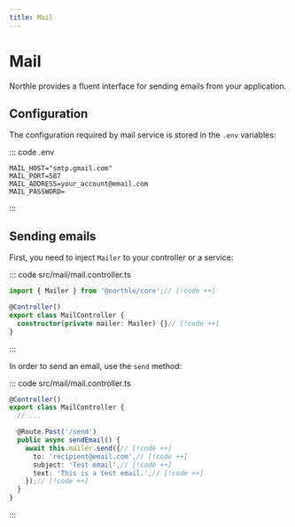 ```yaml
---
title: Mail
---
```


# Mail

Northle provides a fluent interface for sending emails from your application.

## Configuration

The configuration required by mail service is stored in the `.env` variables:

::: code .env
```
MAIL_HOST="smtp.gmail.com"
MAIL_PORT=587
MAIL_ADDRESS=your_account@email.com
MAIL_PASSWORD=
```
:::

## Sending emails

First, you need to inject `Mailer` to your controller or a service:

::: code src/mail/mail.controller.ts
```ts
import { Mailer } from '@northle/core';// [!code ++]

@Controller()
export class MailController {
  constructor(private mailer: Mailer) {}// [!code ++]
}
```
:::

In order to send an email, use the `send` method:

::: code src/mail/mail.controller.ts
```ts
@Controller()
export class MailController {
  // ...

  @Route.Post('/send')
  public async sendEmail() {
    await this.mailer.send({// [!code ++]
      to: 'recipient@email.com',// [!code ++]
      subject: 'Test email',// [!code ++]
      text: 'This is a test email.',// [!code ++]
    });// [!code ++]
  }
}
```
:::
